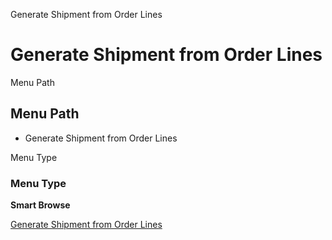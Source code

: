 
Generate Shipment from Order Lines
# Generate Shipment from Order Lines



Menu Path
## Menu Path



- Generate Shipment from Order Lines

Menu Type
### Menu Type

**Smart Browse**


[Generate Shipment from Order Lines](../../functional-guide/smart-browse/smart-browse-generate-shipment-from-order-lines.md)